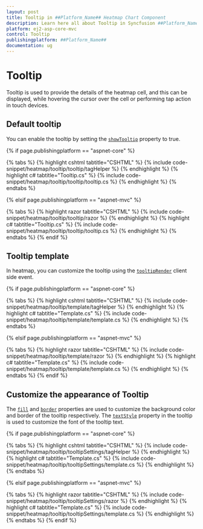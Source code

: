 ```yaml
---
layout: post
title: Tooltip in ##Platform_Name## Heatmap Chart Component
description: Learn here all about Tooltip in Syncfusion ##Platform_Name## Heatmap Chart component of Syncfusion Essential JS 2 and more.
platform: ej2-asp-core-mvc
control: Tooltip
publishingplatform: ##Platform_Name##
documentation: ug
---
```



# Tooltip

Tooltip is used to provide the details of the heatmap cell, and this can be displayed, while hovering the cursor over the cell or performing tap action in touch devices.

## Default tooltip

You can enable the tooltip by setting the [`showTooltip`](https://help.syncfusion.com/cr/aspnetcore-js2/Syncfusion.EJ2~Syncfusion.EJ2.HeatMap.HeatMap~ShowTooltip.html) property to true.

{% if page.publishingplatform == "aspnet-core" %}

{% tabs %}
{% highlight cshtml tabtitle="CSHTML" %}
{% include code-snippet/heatmap/tooltip/tooltip/tagHelper %}
{% endhighlight %}
{% highlight c# tabtitle="Tooltip.cs" %}
{% include code-snippet/heatmap/tooltip/tooltip/tooltip.cs %}
{% endhighlight %}
{% endtabs %}

{% elsif page.publishingplatform == "aspnet-mvc" %}

{% tabs %}
{% highlight razor tabtitle="CSHTML" %}
{% include code-snippet/heatmap/tooltip/tooltip/razor %}
{% endhighlight %}
{% highlight c# tabtitle="Tooltip.cs" %}
{% include code-snippet/heatmap/tooltip/tooltip/tooltip.cs %}
{% endhighlight %}
{% endtabs %}
{% endif %}



## Tooltip template

In heatmap, you can customize the tooltip using the [`tooltipRender`](https://help.syncfusion.com/cr/aspnetcore-js2/Syncfusion.EJ2~Syncfusion.EJ2.HeatMap.HeatMap~TooltipRender.html) client side event.

{% if page.publishingplatform == "aspnet-core" %}

{% tabs %}
{% highlight cshtml tabtitle="CSHTML" %}
{% include code-snippet/heatmap/tooltip/template/tagHelper %}
{% endhighlight %}
{% highlight c# tabtitle="Template.cs" %}
{% include code-snippet/heatmap/tooltip/template/template.cs %}
{% endhighlight %}
{% endtabs %}

{% elsif page.publishingplatform == "aspnet-mvc" %}

{% tabs %}
{% highlight razor tabtitle="CSHTML" %}
{% include code-snippet/heatmap/tooltip/template/razor %}
{% endhighlight %}
{% highlight c# tabtitle="Template.cs" %}
{% include code-snippet/heatmap/tooltip/template/template.cs %}
{% endhighlight %}
{% endtabs %}
{% endif %}



## Customize the appearance of Tooltip

The [`fill`](https://help.syncfusion.com/cr/cref_files/aspnetcore-js2/Syncfusion.EJ2~Syncfusion.EJ2.HeatMap.HeatMapTooltipSettings~Fill.html) and [`border`](https://help.syncfusion.com/cr/aspnetcore-js2/Syncfusion.EJ2~Syncfusion.EJ2.HeatMap.HeatMapTooltipSettings~Border.html) properties are used to customize the background color and border of the tooltip respectively. The [`textStyle`](https://help.syncfusion.com/cr/cref_files/aspnetcore-js2/Syncfusion.EJ2~Syncfusion.EJ2.HeatMap.HeatMapTooltipSettings~TextStyle.html) property in the tooltip is used to customize the font of the tooltip text.

{% if page.publishingplatform == "aspnet-core" %}

{% tabs %}
{% highlight cshtml tabtitle="CSHTML" %}
{% include code-snippet/heatmap/tooltip/tooltipSettings/tagHelper %}
{% endhighlight %}
{% highlight c# tabtitle="Template.cs" %}
{% include code-snippet/heatmap/tooltip/tooltipSettings/template.cs %}
{% endhighlight %}
{% endtabs %}

{% elsif page.publishingplatform == "aspnet-mvc" %}

{% tabs %}
{% highlight razor tabtitle="CSHTML" %}
{% include code-snippet/heatmap/tooltip/tooltipSettings/razor %}
{% endhighlight %}
{% highlight c# tabtitle="Template.cs" %}
{% include code-snippet/heatmap/tooltip/tooltipSettings/template.cs %}
{% endhighlight %}
{% endtabs %}
{% endif %}


